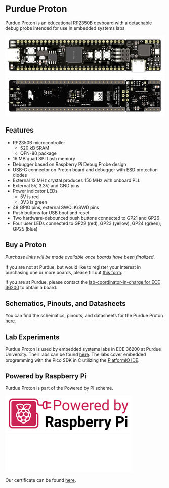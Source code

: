 # Purdue Proton

<!-- !!! warning
    **This page is a work in progress.** -->

Purdue Proton is an educational RP2350B devboard with a detachable debug probe intended for use in embedded systems labs. 

![front board](assets/front.png)
![back board](assets/back.png)

## Features

- RP2350B microcontroller
    - 520 kB SRAM
    - QFN-80 package
- 16 MB quad SPI flash memory
- Debugger based on Raspberry Pi Debug Probe design
- USB-C connector on Proton board and debugger with ESD protection diodes
- External 12 MHz crystal produces 150 MHz with onboard PLL
- External 5V, 3.3V, and GND pins
- Power indicator LEDs
    - 5V is red
    - 3V3 is green
- 48 GPIO pins, external SWCLK/SWD pins
- Push buttons for USB boot and reset
- Two hardware-debounced push buttons connected to GP21 and GP26
- Four user LEDs connected to GP22 (red), GP23 (yellow), GP24 (green), GP25 (blue)

## Buy a Proton

*Purchase links will be made available once boards have been finalized.*

If you are not at Purdue, but would like to register your interest in purchasing one or more boards, please fill out [this form](https://forms.gle/XMFKNietPEQpbKfP8).

If you are at Purdue, please contact the [lab-coordinator-in-charge for ECE 36200](mailto:niraj@purdue.edu) to obtain a board.

## Schematics, Pinouts, and Datasheets

You can find the schematics, pinouts, and datasheets for the Purdue Proton [here](datasheets.md).

## Lab Experiments

Purdue Proton is used by embedded systems labs in ECE 36200 at Purdue University.  Their labs can be found [here](https://github.com/ece362-purdue/proton-labs).  The labs cover embedded programming with the Pico SDK in C utilizing the [PlatformIO IDE](https://platformio.org/platformio-ide).

## Powered by Raspberry Pi

Purdue Proton is part of the Powered by Pi scheme.  

<img class="pi-logo light" style="width: 400px" src="assets/powered_by_pi.png" alt="Powered by Raspberry Pi" />
<img class="pi-logo dark" style="width: 400px" src="assets/powered_by_pi_reverse.png" alt="Powered by Raspberry Pi (dark)" />

Our certificate can be found [here](assets/purdue_university_proton_cert.pdf).
